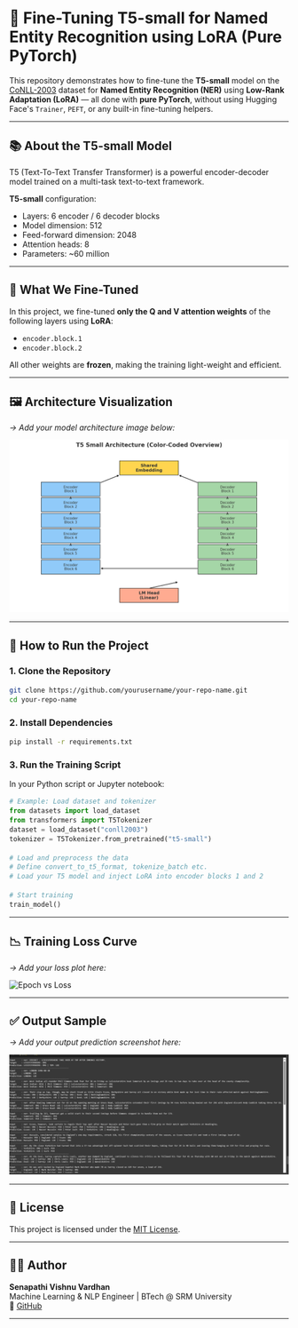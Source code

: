 # 🧠 Fine-Tuning T5-small for Named Entity Recognition using LoRA (Pure PyTorch)

This repository demonstrates how to fine-tune the **T5-small** model on the [CoNLL-2003](https://huggingface.co/datasets/conll2003) dataset for **Named Entity Recognition (NER)** using **Low-Rank Adaptation (LoRA)** — all done with **pure PyTorch**, without using Hugging Face's `Trainer`, `PEFT`, or any built-in fine-tuning helpers.

---

## 📚 About the T5-small Model

T5 (Text-To-Text Transfer Transformer) is a powerful encoder-decoder model trained on a multi-task text-to-text framework.

**T5-small** configuration:
- Layers: 6 encoder / 6 decoder blocks
- Model dimension: 512
- Feed-forward dimension: 2048
- Attention heads: 8
- Parameters: ~60 million

---

## 🔧 What We Fine-Tuned

In this project, we fine-tuned **only the Q and V attention weights** of the following layers using **LoRA**:

- `encoder.block.1`
- `encoder.block.2`

All other weights are **frozen**, making the training light-weight and efficient.

---

## 🖼️ Architecture Visualization

*→ Add your model architecture image below:*

![T5-LoRA Architecture](/Images/t5_small_architecture.png)

---

## 🚀 How to Run the Project

### 1. Clone the Repository

```bash
git clone https://github.com/yourusername/your-repo-name.git
cd your-repo-name
```

### 2. Install Dependencies

```bash
pip install -r requirements.txt
```

### 3. Run the Training Script

In your Python script or Jupyter notebook:

```python
# Example: Load dataset and tokenizer
from datasets import load_dataset
from transformers import T5Tokenizer
dataset = load_dataset("conll2003")
tokenizer = T5Tokenizer.from_pretrained("t5-small")

# Load and preprocess the data
# Define convert_to_t5_format, tokenize_batch etc.
# Load your T5 model and inject LoRA into encoder blocks 1 and 2

# Start training
train_model()
```

---

## 📉 Training Loss Curve

*→ Add your loss plot here:*

![Epoch vs Loss](Images/Trainin.png)

---

## ✅ Output Sample

*→ Add your output prediction screenshot here:*

![Sample Output](Images/output.png)

---

## 📜 License

This project is licensed under the [MIT License](LICENSE).

---

## 🙋‍♂️ Author

**Senapathi Vishnu Vardhan**  
Machine Learning & NLP Engineer | BTech @ SRM University  
🔗 [GitHub](https://github.com/SVISHNUVARDHAN3610)

---
